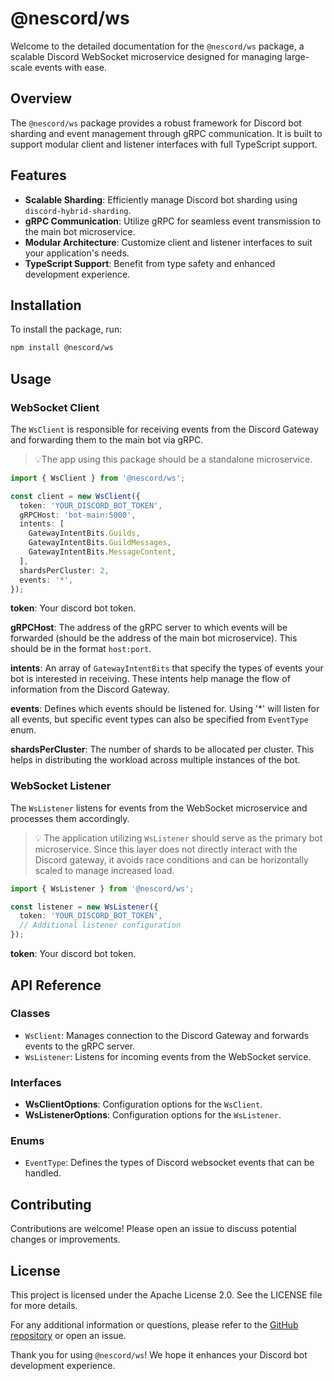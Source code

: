 # @nescord/ws

Welcome to the detailed documentation for the `@nescord/ws` package, a scalable Discord WebSocket microservice designed for managing large-scale events with ease.

## Overview

The `@nescord/ws` package provides a robust framework for Discord bot sharding and event management through gRPC communication. It is built to support modular client and listener interfaces with full TypeScript support.

## Features

- **Scalable Sharding**: Efficiently manage Discord bot sharding using `discord-hybrid-sharding`.
- **gRPC Communication**: Utilize gRPC for seamless event transmission to the main bot microservice.
- **Modular Architecture**: Customize client and listener interfaces to suit your application's needs.
- **TypeScript Support**: Benefit from type safety and enhanced development experience.

## Installation

To install the package, run:

```bash
npm install @nescord/ws
```

## Usage

### WebSocket Client

The `WsClient` is responsible for receiving events from the Discord Gateway and forwarding them to the main bot via gRPC.

> 💡The app using this package should be a standalone microservice.

```typescript
import { WsClient } from '@nescord/ws';

const client = new WsClient({
  token: 'YOUR_DISCORD_BOT_TOKEN',
  gRPCHost: 'bot-main:5000',
  intents: [
    GatewayIntentBits.Guilds,
    GatewayIntentBits.GuildMessages,
    GatewayIntentBits.MessageContent,
  ],
  shardsPerCluster: 2,
  events: '*',
});
```

**token**: Your discord bot token.

**gRPCHost**: The address of the gRPC server to which events will be forwarded (should be the address of the main bot microservice). This should be in the format `host:port`.

**intents**: An array of `GatewayIntentBits` that specify the types of events your bot is interested in receiving. These intents help manage the flow of information from the Discord Gateway.

**events**: Defines which events should be listened for. Using '\*' will listen for all events, but specific event types can also be specified from `EventType` enum.

**shardsPerCluster**: The number of shards to be allocated per cluster. This helps in distributing the workload across multiple instances of the bot.

### WebSocket Listener

The `WsListener` listens for events from the WebSocket microservice and processes them accordingly.

> 💡 The application utilizing `WsListener` should serve as the primary bot microservice. Since this layer does not directly interact with the Discord gateway, it avoids race conditions and can be horizontally scaled to manage increased load.

```typescript
import { WsListener } from '@nescord/ws';

const listener = new WsListener({
  token: 'YOUR_DISCORD_BOT_TOKEN',
  // Additional listener configuration
});
```

**token**: Your discord bot token.

## API Reference

### Classes

- `WsClient`: Manages connection to the Discord Gateway and forwards events to the gRPC server.
- `WsListener`: Listens for incoming events from the WebSocket service.

### Interfaces

- **WsClientOptions**: Configuration options for the `WsClient`.
- **WsListenerOptions**: Configuration options for the `WsListener`.

### Enums

- `EventType`: Defines the types of Discord websocket events that can be handled.

## Contributing

Contributions are welcome! Please open an issue to discuss potential changes or improvements.

## License

This project is licensed under the Apache License 2.0. See the LICENSE file for more details.

For any additional information or questions, please refer to the [GitHub repository](https://github.com/jaga-live/nescord) or open an issue.

Thank you for using `@nescord/ws`! We hope it enhances your Discord bot development experience.
